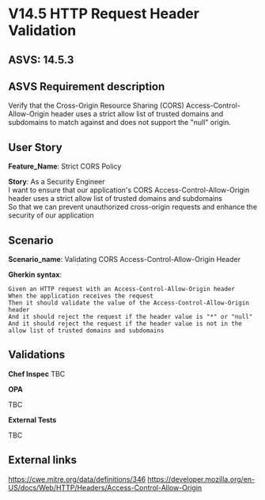# V14.5 HTTP Request Header Validation

## ASVS: 14.5.3

## ASVS Requirement description

Verify that the Cross-Origin Resource Sharing (CORS) 
Access-Control-Allow-Origin header uses a strict allow list of
trusted domains and subdomains to match against and does not
support the "null" origin.

## User Story

**Feature_Name**: Strict CORS Policy

**Story**:
As a Security Engineer\
I want to ensure that our application's CORS Access-Control-Allow-Origin header uses a strict
allow list of trusted domains and subdomains\
So that we can prevent unauthorized cross-origin requests and enhance the security of our
application

## Scenario

**Scenario_name**: Validating CORS Access-Control-Allow-Origin Header

**Gherkin syntax**:

```gherkin
Given an HTTP request with an Access-Control-Allow-Origin header
When the application receives the request
Then it should validate the value of the Access-Control-Allow-Origin header
And it should reject the request if the header value is "*" or "null"
And it should reject the request if the header value is not in the allow list of trusted domains and subdomains
```

## Validations

**Chef Inspec**
TBC

**OPA**

TBC

**External Tests**

TBC

## External links

<https://cwe.mitre.org/data/definitions/346>
<https://developer.mozilla.org/en-US/docs/Web/HTTP/Headers/Access-Control-Allow-Origin>
